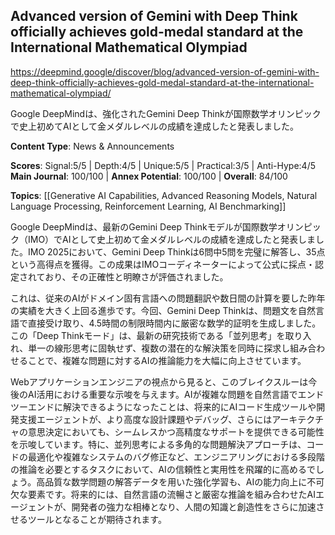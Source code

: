 ## Advanced version of Gemini with Deep Think officially achieves gold-medal standard at the International Mathematical Olympiad

https://deepmind.google/discover/blog/advanced-version-of-gemini-with-deep-think-officially-achieves-gold-medal-standard-at-the-international-mathematical-olympiad/

Google DeepMindは、強化されたGemini Deep Thinkが国際数学オリンピックで史上初めてAIとして金メダルレベルの成績を達成したと発表しました。

**Content Type**: News & Announcements

**Scores**: Signal:5/5 | Depth:4/5 | Unique:5/5 | Practical:3/5 | Anti-Hype:4/5
**Main Journal**: 100/100 | **Annex Potential**: 100/100 | **Overall**: 84/100

**Topics**: [[Generative AI Capabilities, Advanced Reasoning Models, Natural Language Processing, Reinforcement Learning, AI Benchmarking]]

Google DeepMindは、最新のGemini Deep Thinkモデルが国際数学オリンピック（IMO）でAIとして史上初めて金メダルレベルの成績を達成したと発表しました。IMO 2025において、Gemini Deep Thinkは6問中5問を完璧に解答し、35点という高得点を獲得。この成果はIMOコーディネーターによって公式に採点・認定されており、その正確性と明瞭さが評価されました。

これは、従来のAIがドメイン固有言語への問題翻訳や数日間の計算を要した昨年の実績を大きく上回る進歩です。今回、Gemini Deep Thinkは、問題文を自然言語で直接受け取り、4.5時間の制限時間内に厳密な数学的証明を生成しました。この「Deep Thinkモード」は、最新の研究技術である「並列思考」を取り入れ、単一の線形思考に固執せず、複数の潜在的な解決策を同時に探求し組み合わせることで、複雑な問題に対するAIの推論能力を大幅に向上させています。

Webアプリケーションエンジニアの視点から見ると、このブレイクスルーは今後のAI活用における重要な示唆を与えます。AIが複雑な問題を自然言語でエンドツーエンドに解決できるようになったことは、将来的にAIコード生成ツールや開発支援エージェントが、より高度な設計課題やデバッグ、さらにはアーキテクチャの意思決定においても、シームレスかつ高精度なサポートを提供できる可能性を示唆しています。特に、並列思考による多角的な問題解決アプローチは、コードの最適化や複雑なシステムのバグ修正など、エンジニアリングにおける多段階の推論を必要とするタスクにおいて、AIの信頼性と実用性を飛躍的に高めるでしょう。高品質な数学問題の解答データを用いた強化学習も、AIの能力向上に不可欠な要素です。将来的には、自然言語の流暢さと厳密な推論を組み合わせたAIエージェントが、開発者の強力な相棒となり、人間の知識と創造性をさらに加速させるツールとなることが期待されます。
